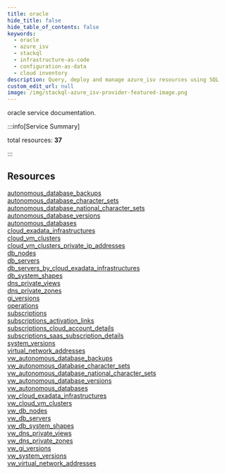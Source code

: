 ```yaml
---
title: oracle
hide_title: false
hide_table_of_contents: false
keywords:
  - oracle
  - azure_isv
  - stackql
  - infrastructure-as-code
  - configuration-as-data
  - cloud inventory
description: Query, deploy and manage azure_isv resources using SQL
custom_edit_url: null
image: /img/stackql-azure_isv-provider-featured-image.png
---
```


oracle service documentation.

:::info[Service Summary]

total resources: __37__  

:::

## Resources
<div class="row">
<div class="providerDocColumn">
<a href="/services/oracle/autonomous_database_backups/">autonomous_database_backups</a><br />
<a href="/services/oracle/autonomous_database_character_sets/">autonomous_database_character_sets</a><br />
<a href="/services/oracle/autonomous_database_national_character_sets/">autonomous_database_national_character_sets</a><br />
<a href="/services/oracle/autonomous_database_versions/">autonomous_database_versions</a><br />
<a href="/services/oracle/autonomous_databases/">autonomous_databases</a><br />
<a href="/services/oracle/cloud_exadata_infrastructures/">cloud_exadata_infrastructures</a><br />
<a href="/services/oracle/cloud_vm_clusters/">cloud_vm_clusters</a><br />
<a href="/services/oracle/cloud_vm_clusters_private_ip_addresses/">cloud_vm_clusters_private_ip_addresses</a><br />
<a href="/services/oracle/db_nodes/">db_nodes</a><br />
<a href="/services/oracle/db_servers/">db_servers</a><br />
<a href="/services/oracle/db_servers_by_cloud_exadata_infrastructures/">db_servers_by_cloud_exadata_infrastructures</a><br />
<a href="/services/oracle/db_system_shapes/">db_system_shapes</a><br />
<a href="/services/oracle/dns_private_views/">dns_private_views</a><br />
<a href="/services/oracle/dns_private_zones/">dns_private_zones</a><br />
<a href="/services/oracle/gi_versions/">gi_versions</a><br />
<a href="/services/oracle/operations/">operations</a><br />
<a href="/services/oracle/subscriptions/">subscriptions</a><br />
<a href="/services/oracle/subscriptions_activation_links/">subscriptions_activation_links</a><br />
<a href="/services/oracle/subscriptions_cloud_account_details/">subscriptions_cloud_account_details</a>
</div>
<div class="providerDocColumn">
<a href="/services/oracle/subscriptions_saas_subscription_details/">subscriptions_saas_subscription_details</a><br />
<a href="/services/oracle/system_versions/">system_versions</a><br />
<a href="/services/oracle/virtual_network_addresses/">virtual_network_addresses</a><br />
<a href="/services/oracle/vw_autonomous_database_backups/">vw_autonomous_database_backups</a><br />
<a href="/services/oracle/vw_autonomous_database_character_sets/">vw_autonomous_database_character_sets</a><br />
<a href="/services/oracle/vw_autonomous_database_national_character_sets/">vw_autonomous_database_national_character_sets</a><br />
<a href="/services/oracle/vw_autonomous_database_versions/">vw_autonomous_database_versions</a><br />
<a href="/services/oracle/vw_autonomous_databases/">vw_autonomous_databases</a><br />
<a href="/services/oracle/vw_cloud_exadata_infrastructures/">vw_cloud_exadata_infrastructures</a><br />
<a href="/services/oracle/vw_cloud_vm_clusters/">vw_cloud_vm_clusters</a><br />
<a href="/services/oracle/vw_db_nodes/">vw_db_nodes</a><br />
<a href="/services/oracle/vw_db_servers/">vw_db_servers</a><br />
<a href="/services/oracle/vw_db_system_shapes/">vw_db_system_shapes</a><br />
<a href="/services/oracle/vw_dns_private_views/">vw_dns_private_views</a><br />
<a href="/services/oracle/vw_dns_private_zones/">vw_dns_private_zones</a><br />
<a href="/services/oracle/vw_gi_versions/">vw_gi_versions</a><br />
<a href="/services/oracle/vw_system_versions/">vw_system_versions</a><br />
<a href="/services/oracle/vw_virtual_network_addresses/">vw_virtual_network_addresses</a>
</div>
</div>